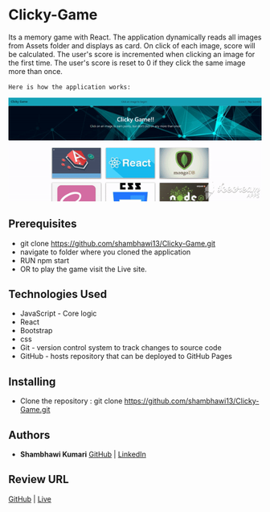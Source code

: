 # Clicky-Game
Its a memory game with React. The application dynamically reads all images from Assets folder and displays as card. On click of each image, score will be calculated. The user's score is incremented when clicking an image for the first time. The user's score is reset to 0 if they click the same image more than once.


```
Here is how the application works:
```
![clicky-app](./Assets/final.gif)


## Prerequisites

- git clone https://github.com/shambhawi13/Clicky-Game.git
- navigate to folder where you cloned the application
- RUN npm start
- OR to play the game visit the Live site.

## Technologies Used
- JavaScript - Core logic
- React
- Bootstrap
- css
- Git - version control system to track changes to source code
- GitHub - hosts repository that can be deployed to GitHub Pages

## Installing

- Clone the repository : git clone https://github.com/shambhawi13/Clicky-Game.git 

## Authors

* **Shambhawi Kumari**
 [GitHub](https://github.com/shambhawi13/) | 
 [LinkedIn](https://www.linkedin.com/in/shambhawi-kumari/)


## Review URL

[GitHub](https://github.com/shambhawi13/Clicky-Game) | 
[Live]()




